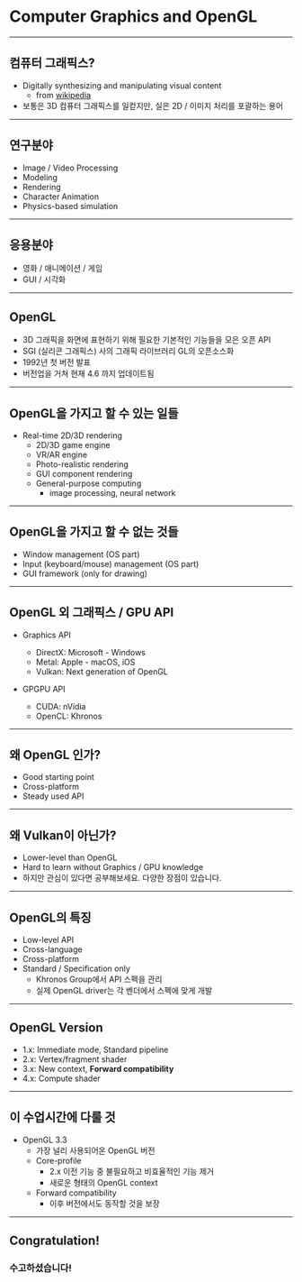 # Computer Graphics and OpenGL

---

## 컴퓨터 그래픽스?

- Digitally synthesizing and manipulating visual content
  - from [wikipedia](https://en.wikipedia.org/wiki/Computer_graphics_(computer_science))
- 보통은 3D 컴퓨터 그래픽스를 일컫지만, 실은 2D / 이미지 처리를 포괄하는 용어

---

## 연구분야

- Image / Video Processing
- Modeling
- Rendering
- Character Animation
- Physics-based simulation

---

## 응용분야

- 영화 / 애니메이션 / 게임
- GUI / 시각화

---

## OpenGL

- 3D 그래픽을 화면에 표현하기 위해 필요한 기본적인 기능들을 모은 오픈 API
- SGI (실리콘 그래픽스) 사의 그래픽 라이브러리 GL의 오픈소스화
- 1992년 첫 버전 발표
- 버전업을 거쳐 현재 4.6 까지 업데이트됨

---

## OpenGL을 가지고 할 수 있는 일들

- Real-time 2D/3D rendering
  - 2D/3D game engine
  - VR/AR engine
  - Photo-realistic rendering
  - GUI component rendering
  - General-purpose computing
    - image processing, neural network

---

## OpenGL을 가지고 할 수 없는 것들

- Window management (OS part)
- Input (keyboard/mouse) management (OS part)
- GUI framework (only for drawing)

---

## OpenGL 외 그래픽스 / GPU API

- Graphics API
  - DirectX: Microsoft - Windows
  - Metal: Apple - macOS, iOS
  - Vulkan: Next generation of OpenGL

- GPGPU API
  - CUDA: nVidia
  - OpenCL: Khronos

---

## 왜 OpenGL 인가?

- Good starting point
- Cross-platform
- Steady used API

---

## 왜 Vulkan이 아닌가?

- Lower-level than OpenGL
- Hard to learn without Graphics / GPU knowledge
- 하지만 관심이 있다면 공부해보세요. 다양한 장점이 있습니다.

---

## OpenGL의 특징

- Low-level API
- Cross-language
- Cross-platform
- Standard / Specification only
  - Khronos Group에서 API 스펙을 관리
  - 실제 OpenGL driver는 각 벤더에서 스펙에 맞게 개발

---

## OpenGL Version

- 1.x: Immediate mode, Standard pipeline
- 2.x: Vertex/fragment shader
- 3.x: New context, **Forward compatibility**
- 4.x: Compute shader

---

## 이 수업시간에 다룰 것

- OpenGL 3.3
  - 가장 널리 사용되어온 OpenGL 버전
  - Core-profile
    - 2.x 이전 기능 중 불필요하고 비효율적인 기능 제거
    - 새로운 형태의 OpenGL context
  - Forward compatibility
    - 이후 버전에서도 동작할 것을 보장

---

## Congratulation!
### 수고하셨습니다!